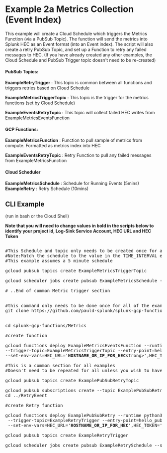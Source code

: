 # Example 2a Metrics Collection (Event Index)

This example will create a Cloud Schedule which triggers the Metrics Function (via a PubSub Topic). The function will send the metrics into Splunk HEC as an Event format (into an Event index). The script will also create a retry PubSub Topic, and set up a Function to retry any failed messages to HEC. 
(If you have already created any other examples, the Cloud Schedule and PubSub Trigger topic doesn't need to be re-created)

#### PubSub Topics:

**ExampleRetryTrigger** : This topic is common between all functions and triggers retries based on Cloud Schedule

**ExampleMetricsTriggerTopic** : This topic is the trigger for the metrics functions (set by Cloud Schedule)

**ExampleEventsRetryTopic** : This topic will collect failed HEC writes from ExampleMetricsEventsFunction



#### GCP Functions:

**ExampleMetricsFunction** : Function to pull sample of metrics from compute. Formatted as metrics index into HEC

**ExampleEventsRetryTopic** : Retry Function to pull any failed messages from ExampleMetricsFunction


#### Cloud Scheduler

**ExampleMetricsSchedule** : Schedule for Running Events (5mins)
**ExampleRetry** : Retry Schedule (10mins)


## CLI Example

(run in bash or the Cloud Shell)

**Note that you will need to change values in bold in the scripts below to identify your project id, Log-Sink Service Account, HEC URL and HEC Token**

<pre>

#This Schedule and topic only needs to be created once for all metrics functions unless you want different schedules. 
#Note:Match the schedule to the value in the TIME_INTERVAL environment variable below
#This example assumes a 5 minute schedule

gcloud pubsub topics create ExampleMetricsTriggerTopic

gcloud scheduler jobs create pubsub ExampleMetricsSchedule --schedule "*/5 * * * *" --topic ExampleMetricsTriggerTopic --message-body "RunMetric"

# ..End of common Metric trigger section


#this command only needs to be done once for all of the examples
git clone https://github.com/pauld-splunk/splunk-gcp-functions.git


cd splunk-gcp-functions/Metrics

#create function

gcloud functions deploy ExampleMetricsEventsFunction --runtime python37 /
--trigger-topic=ExampleMetricsTriggerTopic --entry-point=hello_pubsub --allow-unauthenticated /
--set-env-vars=HEC_URL='<strong>HOSTNAME_OR_IP_FOR_HEC</strong>strong>',HEC_TOKEN='<strong>0000-0000-0000-0000</strong>',PROJECTID='<strong>Project-id</strong>',METRICS_LIST='["compute.googleapis.com/instance/cpu/utilization","compute.googleapis.com/instance/disk/read_ops_count","compute.googleapis.com/instance/disk/write_bytes_count","compute.googleapis.com/instance/disk/write_ops_count","compute.googleapis.com/instance/network/received_bytes_count","compute.googleapis.com/instance/network/received_packets_count","compute.googleapis.com/instance/network/sent_bytes_count","compute.googleapis.com/instance/network/sent_packets_count","compute.googleapis.com/instance/uptime"]',TIME_INTERVAL='5',RETRY_TOPIC='ExamplePubSubRetryTopic'

#This is a common section for all examples
#Doesn't need to be repeated for all unless you wish to have separate PubSub Topics for retrying different events.

gcloud pubsub topics create ExamplePubSubRetryTopic

gcloud pubsub subscriptions create --topic ExamplePubSubRetryTopic ExamplePubSubRetryTopic-sub
cd ../RetryEvent

#create Retry function

gcloud functions deploy ExamplePubSubRetry --runtime python37 \
 --trigger-topic=ExampleRetryTrigger --entry-point=hello_pubsub --allow-unauthenticated \
 --set-env-vars=HEC_URL='<strong>HOSTNAME_OR_IP_FOR_HEC</strong>',HEC_TOKEN='<strong>0000-0000-0000-0000</strong>',PROJECTID='<strong>Project-id</strong>',SUBSCRIPTION='ExamplePubSubRetryTopic-sub'

gcloud pubsub topics create ExampleRetryTrigger

gcloud scheduler jobs create pubsub ExampleRetrySchedule --schedule "*/10 * * * *" --topic ExampleRetryTrigger --message-body "Retry"


</pre>
